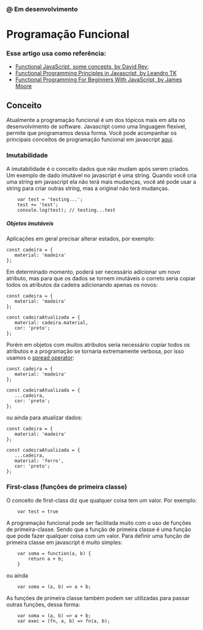### @ Em desenvolvimento 
# Programação Funcional
### Esse artigo usa como referência: 
- [Functional JavaScript, some concepts, by David Rey](https://dreyacosta.com/functional-javascript/); 
- [Functional Programming Principles in Javascript, by Leandro TK](https://medium.freecodecamp.org/functional-programming-principles-in-javascript-1b8fc6c3563f)
- [Functional Programming For Beginners With JavaScript, by James Moore](https://www.udemy.com/functional-programming-for-beginners-with-javascript/)

## Conceito 
Atualmente a programação funcional é um dos tópicos mais em alta no desenvolvimento de software. Javascript como uma linguagem flexivel, permite que programamos dessa forma. Você pode acompanhar os principais conceitos de programação funcional em javascript [aqui](/archives/plano-estudos.md).

### Imutabilidade
A imutabilidade é o conceito dados que não mudam após serem criados. Um exemplo de dado imutável no javascript é uma string. Quando você cria uma string em javascript ela não terá mais mudanças, você até pode usar a string para criar outras string, mas a original não terá mudanças.

```
    var test = 'testing...';
    test += 'test';
    console.log(test); // testing...test
```
##### Objetos imutáveis
Aplicações em geral precisar alterar estados, por exemplo: 

```
const cadeira = {
   material: 'madeira'
};
```

Em determinado momento, poderá ser necessário adicionar um novo atributo, mas para que os dados se tornem imutáveis o correto seria copiar todos os atributos da cadeira adicionando apenas os novos:

```
const cadeira = {
   material: 'madeira'
};

const cadeiraAtualizada = {
   material: cadeira.material,
   cor: 'preto';
};
```

Porém em objetos com muitos atributos seria necessário copiar todos os atributos e a programação se tornaria extremamente verbosa, por isso usamos o [spread operator](https://developer.mozilla.org/pt-BR/docs/Web/JavaScript/Reference/Operators/Spread_operator):

```
const cadeira = {
   material: 'madeira'
};

const cadeiraAtualizada = {
   ...cadeira,
   cor: 'preto';
};
```

ou ainda para atualizar dados:

```
const cadeira = {
   material: 'madeira'
};

const cadeiraAtualizada = {
   ...cadeira,
   material: 'ferro',
   cor: 'preto';
};
```

### First-class (funções de primeira classe)
O conceito de first-class diz que qualquer coisa tem um valor. Por exemplo:

```
    var test = true
```

A programação funcional pode ser facilitada muito com o uso de funções de primeira-classe. Sendo que a função de primeira classe é uma função que pode fazer qualquer coisa com um valor. Para definir uma função de primeira classe em javascript é muito simples:

```
    var soma = function(a, b) {
        return a + b; 
    }
```

ou ainda

```
    var soma = (a, b) => a + b;
```

As funções de primeira classe também podem ser utilizadas para passar outras funções, dessa forma:

```
    var soma = (a, b) => a + b;
    var exec = (fn, a, b) => fn(a, b);
```